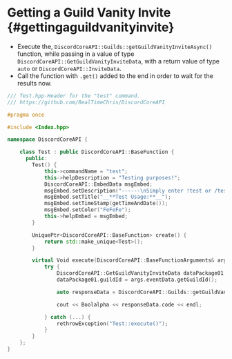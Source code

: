Getting a Guild Vanity Invite {#gettingaguildvanityinvite}
============
- Execute the, `DiscordCoreAPI::Guilds::getGuildVanityInviteAsync()` function, while passing in a value of type `DiscordCoreAPI::GetGuildVanityInviteData`, with a return value of type `auto` or `DiscordCoreAPI::InviteData`.
- Call the function with `.get()` added to the end in order to wait for the results now.

```cpp
/// Test.hpp-Header for the "test" command.
/// https://github.com/RealTimeChris/DiscordCoreAPI

#pragma once

#include <Index.hpp>

namespace DiscordCoreAPI {

	class Test : public DiscordCoreAPI::BaseFunction {
	  public:
		Test() {
			this->commandName = "test";
			this->helpDescription = "Testing purposes!";
			DiscordCoreAPI::EmbedData msgEmbed;
			msgEmbed.setDescription("------\nSimply enter !test or /test!\n------");
			msgEmbed.setTitle("__**Test Usage:**__");
			msgEmbed.setTimeStamp(getTimeAndDate());
			msgEmbed.setColor("FeFeFe");
			this->helpEmbed = msgEmbed;
		}

		UniquePtr<DiscordCoreAPI::BaseFunction> create() {
			return std::make_unique<Test>();
		}

		virtual Void execute(DiscordCoreAPI::BaseFunctionArguments& args) {
			try {
				DiscordCoreAPI::GetGuildVanityInviteData dataPackage01;
				dataPackage01.guildId = args.eventData.getGuildId();

				auto responseData = DiscordCoreAPI::Guilds::getGuildVanityInviteAsync(dataPackage01).get();

				cout << Boolalpha << responseData.code << endl;

			} catch (...) {
				rethrowException("Test::execute()");
			}
		}
	};
}
```
